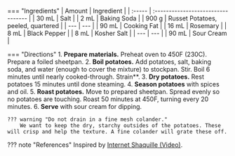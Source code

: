 === "Ingredients"
    | Amount | Ingredient                         |
    | :----- | :--------------------------------- |
    | 30 mL  | Salt                               |
    | 2 mL   | Baking Soda                        |
    | 900 g  | Russet Potatoes, peeled, quartered |
    | ---    | ---                                |
    | 90 mL  | Cooking Fat                        |
    | 16 mL  | Rosemary                           |
    | 8 mL   | Black Pepper                       |
    | 8 mL   | Kosher Salt                        |
    | ---    | ---                                |
    | 90 mL  | Sour Cream                         |

=== "Directions"
    1. **Prepare materials.** Preheat oven to 450F (230C). Prepare a foiled sheetpan.
    2. **Boil potatoes.** Add potatoes, salt, baking soda, and water (enough to cover the mixture) to stockpan. Stir. Boil 6 minutes until nearly cooked-through. Strain**.
    3. **Dry potatoes.** Rest potatoes 15 minutes until done steaming.
    4. **Season potatoes** with spices and oil.
    5. **Roast potatoes.** Move to prepared sheetpan. Spread evenly so no potatoes are touching. Roast 50 minutes at 450F, turning every 20 minutes.
    6. **Serve** with sour cream for dipping.

    ??? warning "Do not drain in a fine mesh colander."
        We want to keep the dry, starchy outsides of the potatoes. These will crisp and help the texture. A fine colander will grate these off.

??? note "References"
    Inspired by [Internet Shaquille (Video)](https://www.youtube.com/watch?v=KxUX7vgNGfM).
